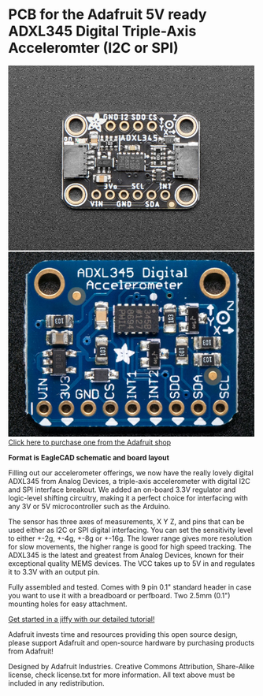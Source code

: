 # PCB for the Adafruit 5V ready ADXL345 Digital Triple-Axis Acceleromter (I2C or SPI)

<a href="http://www.adafruit.com/products/1231"><img src="assets/image-qt.jpg?raw=true" width="500px"><br/>
<a href="http://www.adafruit.com/products/1231"><img src="assets/image.jpg?raw=true" width="500px"><br/>
Click here to purchase one from the Adafruit shop</a>

__Format is EagleCAD schematic and board layout__

Filling out our accelerometer offerings, we now have the really lovely digital ADXL345 from Analog Devices, a triple-axis accelerometer with digital I2C and SPI interface breakout. We added an on-board 3.3V regulator and logic-level shifting circuitry, making it a perfect choice for interfacing with any 3V or 5V microcontroller such as the Arduino.

The sensor has three axes of measurements, X Y Z, and pins that can be used either as I2C or SPI digital interfacing. You can set the sensitivity level to either +-2g, +-4g, +-8g or +-16g. The lower range gives more resolution for slow movements, the higher range is good for high speed tracking. The ADXL345 is the latest and greatest from Analog Devices, known for their exceptional quality MEMS devices. The VCC takes up to 5V in and regulates it to 3.3V with an output pin.

Fully assembled and tested. Comes with 9 pin 0.1" standard header in case you want to use it with a breadboard or perfboard. Two 2.5mm (0.1") mounting holes for easy attachment.

[Get started in a jiffy with our detailed tutorial!](https://learn.adafruit.com/adxl345-digital-accelerometer)

Adafruit invests time and resources providing this open source design, please support Adafruit and open-source hardware by purchasing products from Adafruit!

Designed by Adafruit Industries.
Creative Commons Attribution, Share-Alike license, check license.txt for more information.
All text above must be included in any redistribution.
